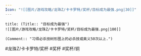 ```yaml
---
Icon: "![[图片/游戏攻略/龙珠Z/卡卡罗特/奖杯/目标成为最强.png|30]]"
---
```

```ad-common-bronze-trophy
title: (Title:: "目标成为最强")
![[图片/游戏攻略/龙珠Z/卡卡罗特/奖杯/目标成为最强.png|100]]

(Comment:: "习得必杀技树形图上的必杀技或奥义50次以上.")
```

#龙珠Z/卡卡罗特/奖杯 #奖杯 #奖杯/铜
